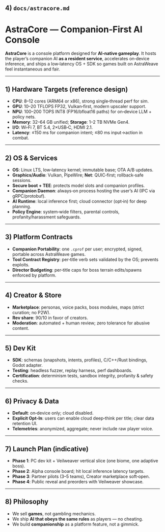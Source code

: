 ## 4) `docs/astracore.md`

# AstraCore — Companion‑First AI Console

**AstraCore** is a console platform designed for **AI‑native gameplay**. It hosts the player’s companion AI **as a resident service**, accelerates on‑device inference, and ships a low‑latency OS + SDK so games built on AstraWeave feel instantaneous and fair.

---

## 1) Hardware Targets (reference design)

- **CPU**: 8–12 cores (ARM64 or x86), strong single‑thread perf for sim.  
- **GPU**: 10–20 TFLOPS FP32, Vulkan‑first, modern upscaler support.  
- **NPU**: 100–200 TOPS INT8 (FP16/bfloat16 paths) for on‑device LLM + policy nets.  
- **Memory**: 32–64 GB unified; **Storage**: 1–2 TB NVMe Gen4.  
- **I/O**: Wi‑Fi 7, BT 5.4, 2×USB‑C, HDMI 2.1.  
- **Latency**: ≤150 ms for companion intent; ≤80 ms input→action in combat.

---

## 2) OS & Services

- **OS**: Linux LTS, low‑latency kernel; immutable base; OTA A/B updates.  
- **Graphics/Audio**: Vulkan, PipeWire; **Net**: QUIC‑first; rollback‑safe sessions.  
- **Secure boot + TEE**: protects model slots and companion profiles.  
- **Companion Daemon**: always‑on process hosting the user’s AI (IPC via gRPC/protobuf).  
- **AI Runtime**: local inference first; cloud connector (opt‑in) for deep planning.  
- **Policy Engine**: system‑wide filters, parental controls, profanity/harassment safeguards.

---

## 3) Platform Contracts

- **Companion Portability**: one `.cprof` per user; encrypted, signed, portable across AstraWeave games.  
- **Tool Contract Registry**: per‑title verb sets validated by the OS; prevents exploits.  
- **Director Budgeting**: per‑title caps for boss terrain edits/spawns enforced by platform.

---

## 4) Creator & Store

- **Marketplace**: personas, voice packs, boss modules, maps (strict curation; no P2W).  
- **Rev share**: 90/10 in favor of creators.  
- **Moderation**: automated + human review; zero tolerance for abusive content.

---

## 5) Dev Kit

- **SDK**: schemas (snapshots, intents, profiles), C/C++/Rust bindings, Godot adapter.  
- **Testing**: headless fuzzer, replay harness, perf dashboards.  
- **Certification**: determinism tests, sandbox integrity, profanity & safety checks.

---

## 6) Privacy & Data

- **Default**: on‑device only; cloud disabled.  
- **Explicit Opt‑In**: users can enable cloud deep‑think per title; clear data retention UI.  
- **Telemetries**: anonymized, aggregate; never include raw player voice.

---

## 7) Launch Plan (indicative)

- **Phase 1**: PC dev kit + Veilweaver vertical slice (one biome, one adaptive boss).  
- **Phase 2**: Alpha console board; hit local inference latency targets.  
- **Phase 3**: Partner pilots (3–5 teams), Creator marketplace soft‑open.  
- **Phase 4**: Public reveal and preorders with Veilweaver showcase.

---

## 8) Philosophy

- We sell **games**, not gambling mechanics.  
- We ship **AI that obeys the same rules** as players — no cheating.  
- We build **companionship** as a platform feature, not a gimmick.
